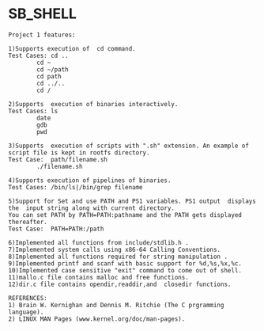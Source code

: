 # SB_SHELL

	Project 1 features:

	1)Supports execution of  cd command.
	Test Cases:	cd ..
			cd ~
			cd ~/path
			cd path
			cd ../..
			cd /

	2)Supports  execution of binaries interactively.
	Test Cases:	ls
			date
			gdb
			pwd

	3)Supports  execution of scripts with ".sh" extension. An example of script file is kept in rootfs directory.
	Test Case:	path/filename.sh
			./filename.sh

	4)Supports execution of pipelines of binaries.
	Test Cases:	/bin/ls|/bin/grep filename

	5)Support for Set and use PATH and PS1 variables. PS1 output  displays the  input string along with current directory.
	You can set PATH by PATH=PATH:pathname and the PATH gets displayed thereafter.
	Test Case: 	PATH=PATH:/path
	
	6)Implemented all functions from include/stdlib.h .
	7)Implemented system calls using x86-64 Calling Conventions.
	8)Implemented all functions required for string manipulation .
	9)Implemented printf and scanf with basic support for %d,%s,%x,%c.
	10)Implemented case sensitive "exit" command to come out of shell.
	11)mallo.c file contains malloc and free functions.
	12)dir.c file contains opendir,readdir,and  closedir functions.

	REFERENCES:
	1) Brain W. Kernighan and Dennis M. Ritchie (The C prgramming language).
	2) LINUX MAN Pages (www.kernel.org/doc/man-pages).
